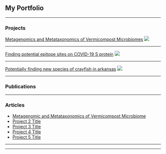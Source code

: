## My Portfolio

---

### Projects 

[Metagenomics and Metataxonomics of Vermicompost Microbiomes](/sample_page)
<img src="images/dummy_thumbnail.jpg?raw=true"/>

---
[Finding potential epitope sites on COVID-19 S protein](/pdf/sample_presentation.pdf)
<img src="images/dummy_thumbnail.jpg?raw=true"/>

---
[Potentially finding new species of crayfish in arkansas](http://example.com/)
<img src="images/dummy_thumbnail.jpg?raw=true"/>

---

### Publications


---

### Articles 

- [Metagenomic and Metataxonomics of Vermicompost Microbiome](http://example.com/)
- [Project 2 Title](http://example.com/)
- [Project 3 Title](http://example.com/)
- [Project 4 Title](http://example.com/)
- [Project 5 Title](http://example.com/)

---




---
<!-- <p style="font-size:11px">Page template forked from <a href="https://github.com/evanca/quick-portfolio">evanca</a></p> -->
<!-- Remove above link if you don't want to attibute -->
